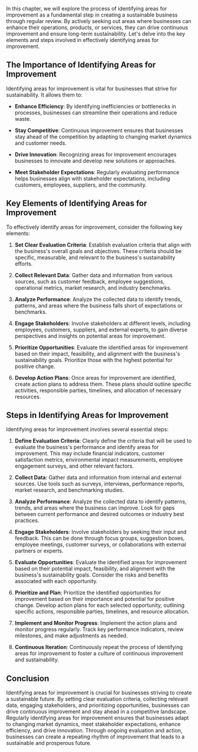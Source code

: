 
In this chapter, we will explore the process of identifying areas for improvement as a fundamental step in creating a sustainable business through regular review. By actively seeking out areas where businesses can enhance their operations, products, or services, they can drive continuous improvement and ensure long-term sustainability. Let's delve into the key elements and steps involved in effectively identifying areas for improvement.

The Importance of Identifying Areas for Improvement
---------------------------------------------------

Identifying areas for improvement is vital for businesses that strive for sustainability. It allows them to:

* **Enhance Efficiency**: By identifying inefficiencies or bottlenecks in processes, businesses can streamline their operations and reduce waste.

* **Stay Competitive**: Continuous improvement ensures that businesses stay ahead of the competition by adapting to changing market dynamics and customer needs.

* **Drive Innovation**: Recognizing areas for improvement encourages businesses to innovate and develop new solutions or approaches.

* **Meet Stakeholder Expectations**: Regularly evaluating performance helps businesses align with stakeholder expectations, including customers, employees, suppliers, and the community.

Key Elements of Identifying Areas for Improvement
-------------------------------------------------

To effectively identify areas for improvement, consider the following key elements:

1. **Set Clear Evaluation Criteria**: Establish evaluation criteria that align with the business's overall goals and objectives. These criteria should be specific, measurable, and relevant to the business's sustainability efforts.

2. **Collect Relevant Data**: Gather data and information from various sources, such as customer feedback, employee suggestions, operational metrics, market research, and industry benchmarks.

3. **Analyze Performance**: Analyze the collected data to identify trends, patterns, and areas where the business falls short of expectations or benchmarks.

4. **Engage Stakeholders**: Involve stakeholders at different levels, including employees, customers, suppliers, and external experts, to gain diverse perspectives and insights on potential areas for improvement.

5. **Prioritize Opportunities**: Evaluate the identified areas for improvement based on their impact, feasibility, and alignment with the business's sustainability goals. Prioritize those with the highest potential for positive change.

6. **Develop Action Plans**: Once areas for improvement are identified, create action plans to address them. These plans should outline specific activities, responsible parties, timelines, and allocation of necessary resources.

Steps in Identifying Areas for Improvement
------------------------------------------

Identifying areas for improvement involves several essential steps:

1. **Define Evaluation Criteria**: Clearly define the criteria that will be used to evaluate the business's performance and identify areas for improvement. This may include financial indicators, customer satisfaction metrics, environmental impact measurements, employee engagement surveys, and other relevant factors.

2. **Collect Data**: Gather data and information from internal and external sources. Use tools such as surveys, interviews, performance reports, market research, and benchmarking studies.

3. **Analyze Performance**: Analyze the collected data to identify patterns, trends, and areas where the business can improve. Look for gaps between current performance and desired outcomes or industry best practices.

4. **Engage Stakeholders**: Involve stakeholders by seeking their input and feedback. This can be done through focus groups, suggestion boxes, employee meetings, customer surveys, or collaborations with external partners or experts.

5. **Evaluate Opportunities**: Evaluate the identified areas for improvement based on their potential impact, feasibility, and alignment with the business's sustainability goals. Consider the risks and benefits associated with each opportunity.

6. **Prioritize and Plan**: Prioritize the identified opportunities for improvement based on their importance and potential for positive change. Develop action plans for each selected opportunity, outlining specific actions, responsible parties, timelines, and resource allocation.

7. **Implement and Monitor Progress**: Implement the action plans and monitor progress regularly. Track key performance indicators, review milestones, and make adjustments as needed.

8. **Continuous Iteration**: Continuously repeat the process of identifying areas for improvement to foster a culture of continuous improvement and sustainability.

Conclusion
----------

Identifying areas for improvement is crucial for businesses striving to create a sustainable future. By setting clear evaluation criteria, collecting relevant data, engaging stakeholders, and prioritizing opportunities, businesses can drive continuous improvement and stay ahead in a competitive landscape. Regularly identifying areas for improvement ensures that businesses adapt to changing market dynamics, meet stakeholder expectations, enhance efficiency, and drive innovation. Through ongoing evaluation and action, businesses can create a repeating rhythm of improvement that leads to a sustainable and prosperous future.
